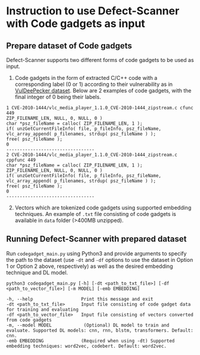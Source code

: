 # Instruction to use Defect-Scanner with Code gadgets as input
## Prepare dataset of Code gadgets
Defect-Scanner supports two different forms of code gadgets to be used as input.
1. Code gadgets in the form of extracted C/C++ code with a corresponding label (0 or 1) according to their vulnerability as in [VulDeePecker dataset](https://github.com/CGCL-codes/VulDeePecker). Below are 2 examples of code gadgets, with the final integer of 0 being their labels.
```
1 CVE-2010-1444/vlc_media_player_1.1.0_CVE-2010-1444_zipstream.c cfunc 449
ZIP_FILENAME_LEN, NULL, 0, NULL, 0 )
char *psz_fileName = calloc( ZIP_FILENAME_LEN, 1 );
if( unzGetCurrentFileInfo( file, p_fileInfo, psz_fileName,
vlc_array_append( p_filenames, strdup( psz_fileName ) );
free( psz_fileName );
0
---------------------------------
2 CVE-2010-1444/vlc_media_player_1.1.0_CVE-2010-1444_zipstream.c cppfunc 449
char *psz_fileName = calloc( ZIP_FILENAME_LEN, 1 );
ZIP_FILENAME_LEN, NULL, 0, NULL, 0 )
if( unzGetCurrentFileInfo( file, p_fileInfo, psz_fileName,
vlc_array_append( p_filenames, strdup( psz_fileName ) );
free( psz_fileName );
0
---------------------------------
```
2. Vectors which are tokenized code gadgets using supported embedding techniques.
An example of `.txt` file consisting of code gadgets is available in `data` folder (>400MB unzipped).

## Running Defect-Scanner with prepared dataset
Run `codegadget_main.py` using Python3 and provide arguments to specify the path to the dataset (use `-dt` and `-df` options to use the dataset in Option 1 or Option 2 above, respectively) as well as the desired embedding technique and DL model.
```
python3 codegadget_main.py [-h] [-dt <path_to_txt_file>] [-df <path_to_vector_file>] [-m MODEL] [-emb EMBEDDING]

-h, --help                  Print this message and exit
-dt <path_to_txt_file>      Input file consisting of code gadget data for training and evaluating
-df <path_to_vector_file>   Input file consisting of vectors converted from code gadgets
-m, --model MODEL            (Optional) DL model to train and evaluate. Supported DL models: cnn, rnn, blstm, transformers. Default: cnn.
-emb EMBEDDING              (Required when using -dt) Supported embedding techniques: word2vec, codebert. Default: word2vec.

